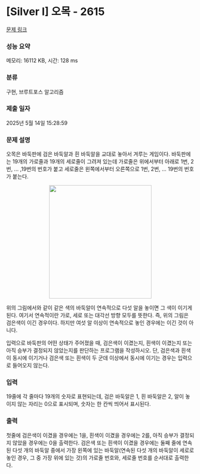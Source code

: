 # [Silver I] 오목 - 2615 

[문제 링크](https://www.acmicpc.net/problem/2615) 

### 성능 요약

메모리: 16112 KB, 시간: 128 ms

### 분류

구현, 브루트포스 알고리즘

### 제출 일자

2025년 5월 14일 15:28:59

### 문제 설명

<p>오목은 바둑판에 검은 바둑알과 흰 바둑알을 교대로 놓아서 겨루는 게임이다. 바둑판에는 19개의 가로줄과 19개의 세로줄이 그려져 있는데 가로줄은 위에서부터 아래로 1번, 2번, ... ,19번의 번호가 붙고 세로줄은 왼쪽에서부터 오른쪽으로 1번, 2번, ... 19번의 번호가 붙는다.</p>

<p style="text-align: center;"><img alt="" src="https://upload.acmicpc.net/42c87203-247a-49d1-bc63-44397a7184db/-/preview/" style="width: 274px; height: 303px;"></p>

<p>위의 그림에서와 같이 같은 색의 바둑알이 연속적으로 다섯 알을 놓이면 그 색이 이기게 된다. 여기서 연속적이란 가로, 세로 또는 대각선 방향 모두를 뜻한다. 즉, 위의 그림은 검은색이 이긴 경우이다. 하지만 여섯 알 이상이 연속적으로 놓인 경우에는 이긴 것이 아니다.</p>

<p>입력으로 바둑판의 어떤 상태가 주어졌을 때, 검은색이 이겼는지, 흰색이 이겼는지 또는 아직 승부가 결정되지 않았는지를 판단하는 프로그램을 작성하시오. 단, 검은색과 흰색이 동시에 이기거나 검은색 또는 흰색이 두 군데 이상에서 동시에 이기는 경우는 입력으로 들어오지 않는다.</p>

### 입력 

 <p>19줄에 각 줄마다 19개의 숫자로 표현되는데, 검은 바둑알은 1, 흰 바둑알은 2, 알이 놓이지 않는 자리는 0으로 표시되며, 숫자는 한 칸씩 띄어서 표시된다.</p>

### 출력 

 <p>첫줄에 검은색이 이겼을 경우에는 1을, 흰색이 이겼을 경우에는 2를, 아직 승부가 결정되지 않았을 경우에는 0을 출력한다. 검은색 또는 흰색이 이겼을 경우에는 둘째 줄에 연속된 다섯 개의 바둑알 중에서 가장 왼쪽에 있는 바둑알(연속된 다섯 개의 바둑알이 세로로 놓인 경우, 그 중 가장 위에 있는 것)의 가로줄 번호와, 세로줄 번호를 순서대로 출력한다.</p>

